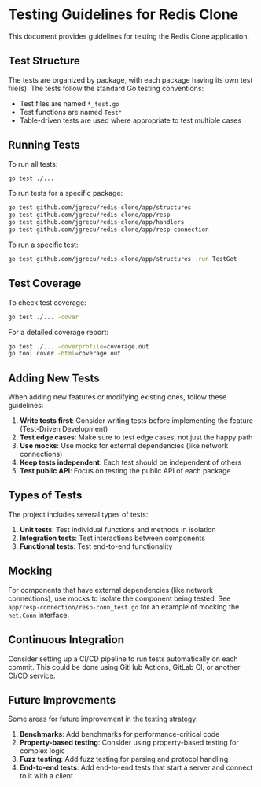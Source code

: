 # Testing Guidelines for Redis Clone

This document provides guidelines for testing the Redis Clone application.

## Test Structure

The tests are organized by package, with each package having its own test file(s). The tests follow the standard Go testing conventions:

- Test files are named `*_test.go`
- Test functions are named `Test*`
- Table-driven tests are used where appropriate to test multiple cases

## Running Tests

To run all tests:

```bash
go test ./...
```

To run tests for a specific package:

```bash
go test github.com/jgrecu/redis-clone/app/structures
go test github.com/jgrecu/redis-clone/app/resp
go test github.com/jgrecu/redis-clone/app/handlers
go test github.com/jgrecu/redis-clone/app/resp-connection
```

To run a specific test:

```bash
go test github.com/jgrecu/redis-clone/app/structures -run TestGet
```

## Test Coverage

To check test coverage:

```bash
go test ./... -cover
```

For a detailed coverage report:

```bash
go test ./... -coverprofile=coverage.out
go tool cover -html=coverage.out
```

## Adding New Tests

When adding new features or modifying existing ones, follow these guidelines:

1. **Write tests first**: Consider writing tests before implementing the feature (Test-Driven Development)
2. **Test edge cases**: Make sure to test edge cases, not just the happy path
3. **Use mocks**: Use mocks for external dependencies (like network connections)
4. **Keep tests independent**: Each test should be independent of others
5. **Test public API**: Focus on testing the public API of each package

## Types of Tests

The project includes several types of tests:

1. **Unit tests**: Test individual functions and methods in isolation
2. **Integration tests**: Test interactions between components
3. **Functional tests**: Test end-to-end functionality

## Mocking

For components that have external dependencies (like network connections), use mocks to isolate the component being tested. See `app/resp-connection/resp-conn_test.go` for an example of mocking the `net.Conn` interface.

## Continuous Integration

Consider setting up a CI/CD pipeline to run tests automatically on each commit. This could be done using GitHub Actions, GitLab CI, or another CI/CD service.

## Future Improvements

Some areas for future improvement in the testing strategy:

1. **Benchmarks**: Add benchmarks for performance-critical code
2. **Property-based testing**: Consider using property-based testing for complex logic
3. **Fuzz testing**: Add fuzz testing for parsing and protocol handling
4. **End-to-end tests**: Add end-to-end tests that start a server and connect to it with a client